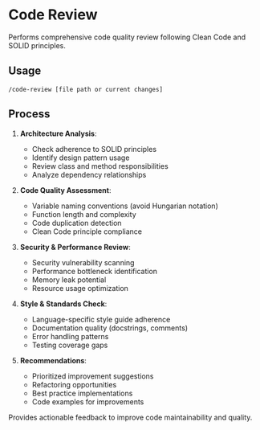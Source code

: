 # Code Review

Performs comprehensive code quality review following Clean Code and SOLID principles.

## Usage
```
/code-review [file path or current changes]
```

## Process

1. **Architecture Analysis**:
   - Check adherence to SOLID principles
   - Identify design pattern usage
   - Review class and method responsibilities
   - Analyze dependency relationships

2. **Code Quality Assessment**:
   - Variable naming conventions (avoid Hungarian notation)
   - Function length and complexity
   - Code duplication detection
   - Clean Code principle compliance

3. **Security & Performance Review**:
   - Security vulnerability scanning
   - Performance bottleneck identification
   - Memory leak potential
   - Resource usage optimization

4. **Style & Standards Check**:
   - Language-specific style guide adherence
   - Documentation quality (docstrings, comments)
   - Error handling patterns
   - Testing coverage gaps

5. **Recommendations**:
   - Prioritized improvement suggestions
   - Refactoring opportunities
   - Best practice implementations
   - Code examples for improvements

Provides actionable feedback to improve code maintainability and quality.
